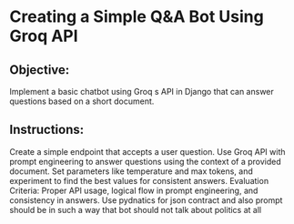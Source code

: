# Creating a Simple Q&A Bot Using Groq API

## Objective: 
Implement a basic chatbot using Groq s API in Django that can answer questions based on a short document.
## Instructions:
Create a simple endpoint that accepts a user question.
Use Groq API with prompt engineering to answer questions using the context of a provided document.
Set parameters like temperature and max tokens, and experiment to find the best values for consistent answers.
Evaluation Criteria: Proper API usage, logical flow in prompt engineering, and consistency in answers.
Use pydnatics for json contract and also prompt should be in such a way that bot should not talk about politics at all
